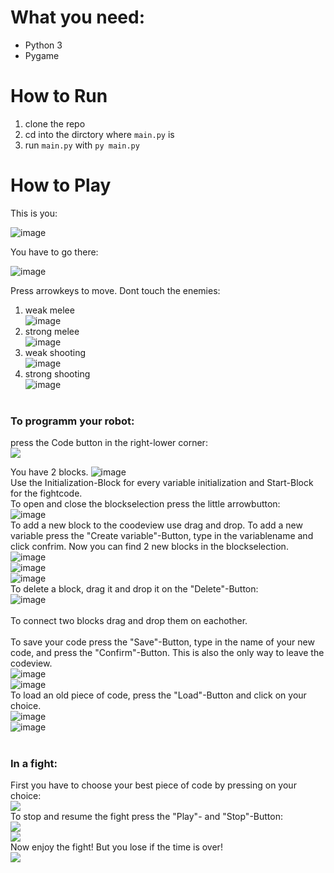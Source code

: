 # What you need:
 - Python 3
 - Pygame

# How to Run
 1) clone the repo
 2) cd into the dirctory where `main.py` is
 3) run `main.py` with `py main.py`

# How to Play
This is you:

![image](https://user-images.githubusercontent.com/79515919/172140648-db760993-f99a-4c38-b260-dbbeced527fc.png)

You have to go there:

![image](https://user-images.githubusercontent.com/79515919/172140773-e9afc7b4-a546-43c0-a2ea-b23ee18d7def.png)

Press arrowkeys to move. Dont touch the enemies:

1) weak melee </br> ![image](https://user-images.githubusercontent.com/79515919/172142208-c339a8a8-60f9-4e67-ac4a-e4b4129b9e13.png)
2) strong melee </br> ![image](https://user-images.githubusercontent.com/79515919/172142239-5647f46e-5071-4b6b-9425-122bcc8c7c7e.png)
3) weak shooting </br> ![image](https://user-images.githubusercontent.com/79515919/172142168-87e15617-be16-4d6e-b4c3-41b1f8692328.png) 
4) strong shooting </br> ![image](https://user-images.githubusercontent.com/79515919/172142418-ae6579a7-3972-440c-9cb4-b0137eaf3491.png)</br></br>

### To programm your robot:
press the Code button in the right-lower corner:</br>
<image src="https://user-images.githubusercontent.com/79515919/172144433-7684b732-c002-400d-994e-7161d3f658b1.png"></image>

You have 2 blocks. 
![image](https://user-images.githubusercontent.com/79515919/172144777-bebe3cb5-670f-49b2-ada5-f978836c2f25.png)</br>
Use the Initialization-Block for every variable initialization and Start-Block for the fightcode. </br>
To open and close the blockselection press the little arrowbutton:</br>
![image](https://user-images.githubusercontent.com/79515919/172145440-7612cd79-6f74-4cbd-9f9b-e301852f39e7.png)</br>
To add a new block to the coodeview use drag and drop.
To add a new variable press the "Create variable"-Button, type in the variablename and click confrim. Now you can find 2 new blocks in the blockselection.</br>
![image](https://user-images.githubusercontent.com/79515919/172146748-273f3997-831c-4544-ae88-e61e972fceb6.png)</br>
![image](https://user-images.githubusercontent.com/79515919/172146811-70006f06-df6b-418a-af4d-6bf9565a8ab6.png)</br>
![image](https://user-images.githubusercontent.com/79515919/172146859-e7805962-824d-479b-8ec8-54a0f42816bb.png)</br>
To delete a block, drag it and drop it on the "Delete"-Button: </br>
![image](https://user-images.githubusercontent.com/79515919/172147230-4021559b-5dc0-444f-b1ef-9281a6c7ea34.png)</br>
</br>
To connect two blocks drag and drop them on eachother.</br>
</br>
To save your code press the "Save"-Button, type in the name of your new code, and press the "Confirm"-Button. 
This is also the only way to leave the codeview.</br>
![image](https://user-images.githubusercontent.com/79515919/172147553-69c1432e-d5d6-4905-ab0d-f30be681bdb8.png)</br>
![image](https://user-images.githubusercontent.com/79515919/172147597-4dc6592e-ae6e-4378-aa7d-2bfb84154505.png)</br>
To load an old piece of code, press the "Load"-Button and click on your choice.</br>
![image](https://user-images.githubusercontent.com/79515919/172148121-18c85af1-ab26-4575-8d7a-0276cc530f5d.png)</br>
![image](https://user-images.githubusercontent.com/79515919/172148144-8f870474-0c06-4500-8ebb-76c90174896c.png)</br>
</br>
### In a fight:
First you have to choose your best piece of code by pressing on your choice:</br>
<image src="https://user-images.githubusercontent.com/79515919/172148144-8f870474-0c06-4500-8ebb-76c90174896c.png"></image></br>
To stop and resume the fight press the "Play"- and "Stop"-Button:</br>
<image src="https://user-images.githubusercontent.com/79515919/172149432-6d3d0e43-2167-475c-bbdc-7113295b4a95.png"></image></br>
<image src="https://user-images.githubusercontent.com/79515919/172149466-b147139e-4763-438f-b00c-7dc545eeb777.png"></image></br>
Now enjoy the fight! But you lose if the time is over!</br>
<image src="https://user-images.githubusercontent.com/79515919/172149900-aa44cd43-7169-4afd-aa7b-f7e571f4ec0f.png"></image></br>

